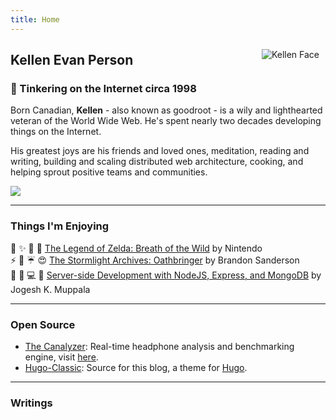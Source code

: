 ```yaml
---
title: Home
---
```

<img src="https://raw.githubusercontent.com/goodroot/goodroot.ca/master/themes/hugo-classic/images/kellen-thumbs.png" style="min-width:40px;float:right;padding:10px;" alt="Kellen Face">

## Kellen Evan Person

### :ocean: Tinkering on the Internet circa 1998 

Born Canadian, **Kellen** - also known as goodroot - is a wily and lighthearted veteran of the World Wide Web. He's spent nearly two decades developing things on the Internet.

His greatest joys are his friends and loved ones, meditation, reading and writing, building and scaling distributed web architecture, cooking, and helping sprout positive teams and communities.

<img src="https://github.com/goodroot/hugo-classic/raw/master/images/partywizard.gif">

------
### Things I'm Enjoying

:evergreen_tree: :sparkles: :hocho: :princess: [The Legend of Zelda: Breath of the Wild](http://amzn.to/2FEAJFT) by Nintendo</br>
:zap: :gem: :umbrella: :heart_eyes: [The Stormlight Archives: Oathbringer](http://amzn.to/2t75Ze2) by Brandon Sanderson</br>
:book: :thinking: :computer: :dragon_face: [Server-side Development with NodeJS, Express, and MongoDB](https://www.coursera.org/learn/server-side-nodejs) by Jogesh K. Muppala

------
### Open Source

* [The Canalyzer](https://github.com/goodroot/canalyzer): Real-time headphone analysis and benchmarking engine, visit [here](https://canalyzer.ca). 
* [Hugo-Classic](https://themes.gohugo.io/hugo-classic/): Source for this blog, a theme for [Hugo](https://gohugo.io).


------

### Writings
